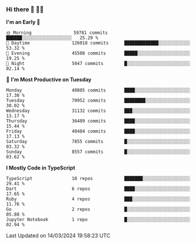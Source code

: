 ### Hi there 👋 🧑‍💻



<!--START_SECTION:waka-->
**I'm an Early 🐤** 

```text
🌞 Morning                59781 commits       ██████░░░░░░░░░░░░░░░░░░░   25.29 % 
🌆 Daytime                126018 commits      █████████████░░░░░░░░░░░░   53.32 % 
🌃 Evening                45508 commits       █████░░░░░░░░░░░░░░░░░░░░   19.25 % 
🌙 Night                  5047 commits        █░░░░░░░░░░░░░░░░░░░░░░░░   02.14 % 
```
📅 **I'm Most Productive on Tuesday** 

```text
Monday                   40885 commits       ████░░░░░░░░░░░░░░░░░░░░░   17.30 % 
Tuesday                  70952 commits       ████████░░░░░░░░░░░░░░░░░   30.02 % 
Wednesday                31132 commits       ███░░░░░░░░░░░░░░░░░░░░░░   13.17 % 
Thursday                 36489 commits       ████░░░░░░░░░░░░░░░░░░░░░   15.44 % 
Friday                   40484 commits       ████░░░░░░░░░░░░░░░░░░░░░   17.13 % 
Saturday                 7855 commits        █░░░░░░░░░░░░░░░░░░░░░░░░   03.32 % 
Sunday                   8557 commits        █░░░░░░░░░░░░░░░░░░░░░░░░   03.62 % 
```


**I Mostly Code in TypeScript** 

```text
TypeScript               10 repos            ███████░░░░░░░░░░░░░░░░░░   29.41 % 
Dart                     6 repos             ████░░░░░░░░░░░░░░░░░░░░░   17.65 % 
Ruby                     4 repos             ███░░░░░░░░░░░░░░░░░░░░░░   11.76 % 
Go                       2 repos             █░░░░░░░░░░░░░░░░░░░░░░░░   05.88 % 
Jupyter Notebook         1 repo              █░░░░░░░░░░░░░░░░░░░░░░░░   02.94 % 
```




 Last Updated on 14/03/2024 19:58:23 UTC
<!--END_SECTION:waka-->


